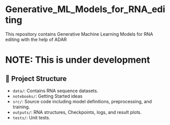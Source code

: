 # Generative_ML_Models_for_RNA_editing
This repository contains Generative Machine Learning Models for RNA editing with the help of ADAR

# NOTE: This is under development 

## 📁 Project Structure
- `data/`: Contains RNA sequence datasets.
- `notebooks/`: Getting Started ideas
- `src/`: Source code including model definitions, preprocessing, and training.
- `outputs/`: RNA structures, Checkpoints, logs, and result plots.
- `tests/`: Unit tests.

